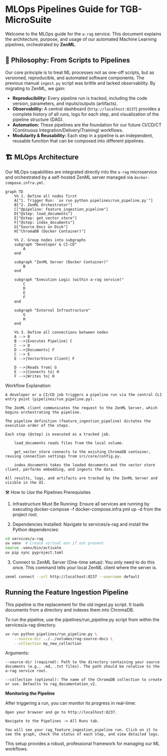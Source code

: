 # MLOps Pipelines Guide for TGB-MicroSuite

Welcome to the MLOps guide for the `a-rag` service. This document explains the architecture, purpose, and usage of our automated Machine Learning pipelines, orchestrated by **ZenML**.

## 🎯 Philosophy: From Scripts to Pipelines

Our core principle is to treat ML processes not as one-off scripts, but as versioned, reproducible, and automated software components. The previous manual `ingest.py` script was brittle and lacked observability. By migrating to ZenML, we gain:

-   **Reproducibility:** Every pipeline run is tracked, including the code version, parameters, and inputs/outputs (artifacts).
-   **Observability:** A central dashboard (`http://localhost:8237`) provides a complete history of all runs, logs for each step, and visualization of the pipeline structure (DAG).
-   **Automation:** These pipelines are the foundation for our future CI/CD/CT (Continuous Integration/Delivery/Training) workflows.
-   **Modularity & Reusability:** Each step in a pipeline is an independent, reusable function that can be composed into different pipelines.

## 🏗️ MLOps Architecture

Our MLOps capabilities are integrated directly into the `a-rag` microservice and orchestrated by a self-hosted ZenML server managed via `docker-compose.infra.yml`.

```mermaid
graph TD
    %% 1. Define all nodes first
    A["1. Trigger Run: `uv run python pipelines/run_pipeline.py`"]
    B["2. ZenML Orchestrator"]
    C["@pipeline: feature_ingestion_pipeline"]
    D["@step: load_documents"]
    E["@step: get_vector_store"]
    F["@step: index_documents"]
    G["Source Docs on Disk"]
    H["ChromaDB (Docker Container)"]

    %% 2. Group nodes into subgraphs
    subgraph "Developer & CI-CD"
        A
    end

    subgraph "ZenML Server (Docker Container)"
        B
    end

    subgraph "Execution Logic (within a-rag service)"
        C
        D
        E
        F
    end

    subgraph "External Infrastructure"
        G
        H
    end

    %% 3. Define all connections between nodes
    A --> B
    B -->|Executes Pipeline| C
    C --> D
    D -->|Documents| F
    C --> E
    E -->|VectorStore Client| F
    
    D -->|Reads from| G
    E -->|Connects to| H
    F -->|Writes to| H
```

Workflow Explanation:

    A developer or a CI/CD job triggers a pipeline run via the central CLI entry point (pipelines/run_pipeline.py).

    The ZenML client communicates the request to the ZenML Server, which begins orchestrating the pipeline.

    The pipeline definition (feature_ingestion_pipeline) dictates the execution order of the steps.

    Each step (@step) is executed as a tracked job.

        load_documents reads files from the local volume.

        get_vector_store connects to the existing ChromaDB container, reusing connection settings from src/core/config.py.

        index_documents takes the loaded documents and the vector store client, performs embedding, and ingests the data.

    All results, logs, and artifacts are tracked by the ZenML Server and visible in the UI.

🛠️ How to Use the Pipelines
Prerequisites

1. Infrastructure Must Be Running: Ensure all services are running by executing docker-compose -f docker-compose.infra.yml up -d from the project root.

2. Dependencies Installed: Navigate to services/a-rag and install the Python dependencies:

```bash
cd services/a-rag
uv venv  # Create virtual env if not present
source .venv/bin/activate
uv pip sync pyproject.toml
```

3. Connect to ZenML Server (One-time setup):
You only need to do this once. This command tells your local ZenML client where the server is.

```bash
zenml connect --url http://localhost:8237 --username default
```

## Running the Feature Ingestion Pipeline

This pipeline is the replacement for the old ingest.py script. It loads documents from a directory and indexes them into ChromaDB.

To run the pipeline, use the pipelines/run_pipeline.py script from within the services/a-rag directory.

```bash
uv run python pipelines/run_pipeline.py \
    --source-dir ../../volumes/rag-source-docs \
    --collection my_new_collection
```

Arguments:

    --source-dir (required): Path to the directory containing your source documents (e.g., .md, .txt files). The path should be relative to the a-rag service root.

    --collection (optional): The name of the ChromaDB collection to create or use. Defaults to rag_documentation_v2.

**Monitoring the Pipeline**

After triggering a run, you can monitor its progress in real-time:

    Open your browser and go to http://localhost:8237.

    Navigate to the Pipelines -> All Runs tab.

    You will see your rag_feature_ingestion_pipeline run. Click on it to see the graph, check the status of each step, and view detailed logs.

This setup provides a robust, professional framework for managing our ML workflows.